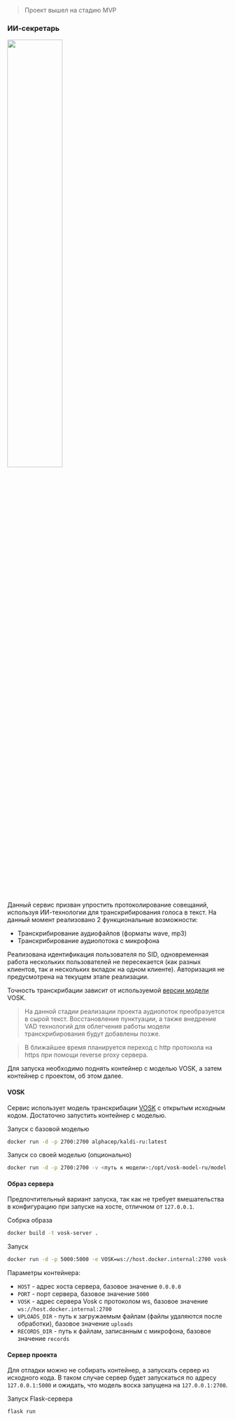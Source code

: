 >Проект вышел на стадию MVP

### ИИ-секретарь

<img src="https://github.com/user-attachments/assets/8e41b23a-91ce-4853-87f2-d4283703b6e8" width="50%" height="50%"/>

Данный сервис призван упростить протоколирование совещаний, используя ИИ-технологии для транскрибирования голоса в текст. На данный момент реализовано 2 функциональные возможности:

- Транскрибирование аудиофайлов (форматы wave, mp3)
- Транскрибирование аудиопотока с микрофона

Реализована идентификация пользователя по SID, одновременная работа нескольких пользователей не пересекается (как разных клиентов, так и нескольких вкладок на одном клиенте). Авторизация не предусмотрена на текущем этапе реализации.

Точность транскрибации зависит от используемой [версии модели](https://alphacephei.com/vosk/models) VOSK. 

> На данной стадии реализации проекта аудиопоток преобразуется в сырой текст. Восстановление пунктуации, а также внедрение VAD технологий для облегчения работы модели транскрибирования будут добавлены позже. 

> В ближайшее время планируется переход с http протокола на https при помощи reverse proxy сервера.

Для запуска необходимо поднять контейнер с моделью VOSK, а затем контейнер с проектом, об этом далее.

#### VOSK

Сервис использует модель транскрибации [VOSK](https://alphacephei.com/vosk/) с открытым исходным кодом. Достаточно запустить контейнер с моделью.

Запуск с базовой моделью

```bash
docker run -d -p 2700:2700 alphacep/kaldi-ru:latest
```

Запуск со своей моделью (опционально)

```bash
docker run -d -p 2700:2700 -v <путь к модели>:/opt/vosk-model-ru/model alphacep/kaldi-ru:latest
```

#### Образ сервера

Предпочтительный вариант запуска, так как не требует вмешательства в конфигурацию при запуске на хосте, отличном от `127.0.0.1`. 

Собрка образа

```bash
docker build -t vosk-server .
```

Запуск

```bash
docker run -d -p 5000:5000 -e VOSK=ws://host.docker.internal:2700 vosk-server
```

Параметры контейнера:

- `HOST` - адрес хоста сервера, базовое значение `0.0.0.0`
- `PORT` - порт сервера, базовое значение `5000`
- `VOSK` - адрес сервера Vosk с протоколом ws, базовое значение `ws://host.docker.internal:2700`
- `UPLOADS_DIR` - путь к загружаемым файлам (файлы удаляются после обработки), базовое значение `uploads`
- `RECORDS_DIR` - путь к файлам, записанным с микрофона, базовое значение `records`

#### Сервер проекта

Для отладки можно не собирать контейнер, а запускать сервер из исходного кода. В таком случае сервер будет запускаться по адресу `127.0.0.1:5000` и ожидать, что модель воска запущена на `127.0.0.1:2700`.

Запуск Flask-сервера

```bash
flask run
```
